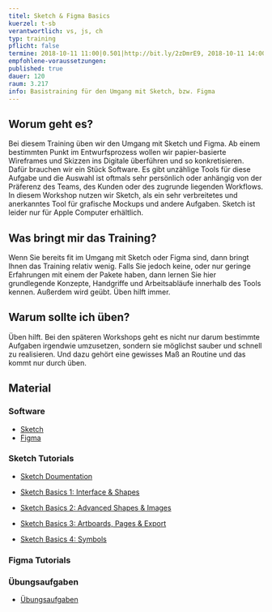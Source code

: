 ```yaml
---
titel: Sketch & Figma Basics
kuerzel: t-sb
verantwortlich: vs, js, ch
typ: training
pflicht: false
termine: 2018-10-11 11:00|0.501|http://bit.ly/2zDmrE9, 2018-10-11 14:00|0.501|http://bit.ly/2PgG9Lj, 2018-10-11 16:00|0.501|http://bit.ly/2ODPPCN
empfohlene-voraussetzungen:
published: true
dauer: 120
raum: 3.217
info: Basistraining für den Umgang mit Sketch, bzw. Figma
---
```


## Worum geht es?

Bei diesem Training üben wir den Umgang mit Sketch und Figma. Ab einem bestimmten Punkt im Entwurfsprozess wollen wir papier-basierte Wireframes und Skizzen ins Digitale überführen und so konkretisieren. Dafür brauchen wir ein Stück Software. Es gibt unzählige Tools für diese Aufgabe und die Auswahl ist oftmals sehr persönlich oder anhängig von der Präferenz des Teams, des Kunden oder des zugrunde liegenden Workflows. In diesem Workshop nutzen wir Sketch, als ein sehr verbreitetes und anerkanntes Tool für grafische Mockups und andere Aufgaben. Sketch ist leider nur für Apple Computer erhältlich.


## Was bringt mir das Training?

Wenn Sie bereits fit im Umgang mit Sketch oder Figma sind, dann bringt Ihnen das Training relativ wenig. Falls Sie jedoch keine, oder nur geringe Erfahrungen mit einem der Pakete haben, dann lernen Sie hier grundlegende Konzepte, Handgriffe und Arbeitsabläufe innerhalb des Tools kennen. Außerdem wird geübt. Üben hilft immer.

## Warum sollte ich üben?

Üben hilft. Bei den späteren Workshops geht es nicht nur darum bestimmte Aufgaben irgendwie umzusetzen, sondern sie möglichst sauber und schnell zu realisieren. Und dazu gehört eine gewisses Maß an Routine und das kommt nur durch üben.


## Material

### Software
- [Sketch](https://www.sketchapp.com)
- [Figma](https://www.figma.com)

### Sketch Tutorials
- [Sketch Doumentation](https://www.sketchapp.com/docs/)

- [Sketch Basics 1: Interface & Shapes](https://www.youtube.com/watch?v=DjKnmDRwKEU&list=PLYDNry0Bi-MOnJuxLQ1XSfk3HVLXcHhq2&index=1)
- [Sketch Basics 2: Advanced Shapes & Images](https://www.youtube.com/watch?v=QiWZ8u0IQro&index=2&list=PLYDNry0Bi-MOnJuxLQ1XSfk3HVLXcHhq2)
- [Sketch Basics 3: Artboards, Pages & Export](https://www.youtube.com/watch?v=VgI-G7wMAiU&list=PLYDNry0Bi-MOnJuxLQ1XSfk3HVLXcHhq2&index=3)

- [Sketch Basics 4: Symbols](https://www.youtube.com/watch?v=yoPZnND0gKk&list=PLYDNry0Bi-MOnJuxLQ1XSfk3HVLXcHhq2&index=4)

### Figma Tutorials

### Übungsaufgaben
- [Übungsaufgaben](../../download/sketch-figma-training-material.zip)

